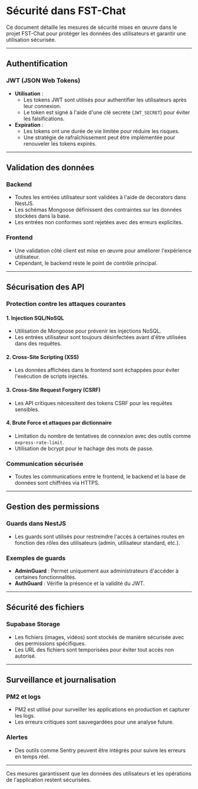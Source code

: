 # Sécurité dans FST-Chat

Ce document détaille les mesures de sécurité mises en œuvre dans le projet FST-Chat pour protéger les données des utilisateurs et garantir une utilisation sécurisée.

---

## Authentification

### JWT (JSON Web Tokens)
- **Utilisation** :
  - Les tokens JWT sont utilisés pour authentifier les utilisateurs après leur connexion.
  - Le token est signé à l'aide d'une clé secrète (`JWT_SECRET`) pour éviter les falsifications.
- **Expiration** :
  - Les tokens ont une durée de vie limitée pour réduire les risques.
  - Une stratégie de rafraîchissement peut être implémentée pour renouveler les tokens expirés.

---

## Validation des données

### Backend
- Toutes les entrées utilisateur sont validées à l'aide de decorators dans NestJS.
- Les schémas Mongoose définissent des contraintes sur les données stockées dans la base.
- Les entrées non conformes sont rejetées avec des erreurs explicites.

### Frontend
- Une validation côté client est mise en œuvre pour améliorer l'expérience utilisateur.
- Cependant, le backend reste le point de contrôle principal.

---

## Sécurisation des API

### Protection contre les attaques courantes

#### 1. **Injection SQL/NoSQL**
- Utilisation de Mongoose pour prévenir les injections NoSQL.
- Les entrées utilisateur sont toujours désinfectées avant d'être utilisées dans des requêtes.

#### 2. **Cross-Site Scripting (XSS)**
- Les données affichées dans le frontend sont échappées pour éviter l'exécution de scripts injectés.

#### 3. **Cross-Site Request Forgery (CSRF)**
- Les API critiques nécessitent des tokens CSRF pour les requêtes sensibles.

#### 4. **Brute Force et attaques par dictionnaire**
- Limitation du nombre de tentatives de connexion avec des outils comme `express-rate-limit`.
- Utilisation de bcrypt pour le hachage des mots de passe.

### Communication sécurisée
- Toutes les communications entre le frontend, le backend et la base de données sont chiffrées via HTTPS.

---

## Gestion des permissions

### Guards dans NestJS
- Les guards sont utilisés pour restreindre l'accès à certaines routes en fonction des rôles des utilisateurs (admin, utilisateur standard, etc.).

### Exemples de guards
- **AdminGuard** : Permet uniquement aux administrateurs d'accéder à certaines fonctionnalités.
- **AuthGuard** : Vérifie la présence et la validité du JWT.

---

## Sécurité des fichiers

### Supabase Storage
- Les fichiers (images, vidéos) sont stockés de manière sécurisée avec des permissions spécifiques.
- Les URL des fichiers sont temporisées pour éviter tout accès non autorisé.

---

## Surveillance et journalisation

### PM2 et logs
- PM2 est utilisé pour surveiller les applications en production et capturer les logs.
- Les erreurs critiques sont sauvegardées pour une analyse future.

### Alertes
- Des outils comme Sentry peuvent être intégrés pour suivre les erreurs en temps réel.

---

Ces mesures garantissent que les données des utilisateurs et les opérations de l'application restent sécurisées.

